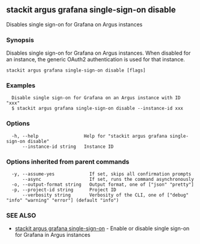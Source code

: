 ## stackit argus grafana single-sign-on disable

Disables single sign-on for Grafana on Argus instances

### Synopsis

Disables single sign-on for Grafana on Argus instances.
When disabled for an instance, the generic OAuth2 authentication is used for that instance.

```
stackit argus grafana single-sign-on disable [flags]
```

### Examples

```
  Disable single sign-on for Grafana on an Argus instance with ID "xxx"
  $ stackit argus grafana single-sign-on disable --instance-id xxx
```

### Options

```
  -h, --help                 Help for "stackit argus grafana single-sign-on disable"
      --instance-id string   Instance ID
```

### Options inherited from parent commands

```
  -y, --assume-yes             If set, skips all confirmation prompts
      --async                  If set, runs the command asynchronously
  -o, --output-format string   Output format, one of ["json" "pretty"]
  -p, --project-id string      Project ID
      --verbosity string       Verbosity of the CLI, one of ["debug" "info" "warning" "error"] (default "info")
```

### SEE ALSO

* [stackit argus grafana single-sign-on](./stackit_argus_grafana_single-sign-on.md)	 - Enable or disable single sign-on for Grafana in Argus instances

